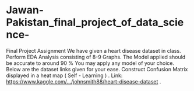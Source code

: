 # Jawan-Pakistan_final_project_of_data_science-
Final Project Assignment We have given a heart disease dataset in class. Perform EDA Analysis consisting of 8-9 Graphs. The Model applied should be accurate to around 90 % You may apply any model of your choice. Below are the dataset links given for your ease. Construct Confusion Matrix displayed in a heat map ( Self - Learning ) . Link: https://www.kaggle.com/.../johnsmith88/heart-disease-dataset .
